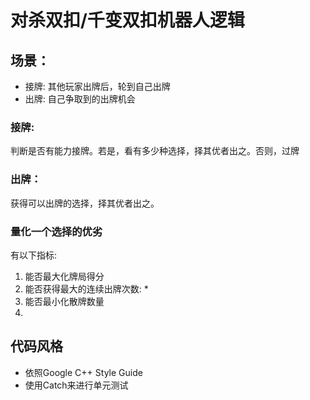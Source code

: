 # 对杀双扣/千变双扣机器人逻辑

## 场景：
* 接牌: 其他玩家出牌后，轮到自己出牌
* 出牌: 自己争取到的出牌机会

### 接牌:
判断是否有能力接牌。若是，看有多少种选择，择其优者出之。否则，过牌
### 出牌：
获得可以出牌的选择，择其优者出之。
### 量化一个选择的优劣
有以下指标:
1. 能否最大化牌局得分
2. 能否获得最大的连续出牌次数:
    * 
3. 能否最小化散牌数量
4. 

## 代码风格
* 依照Google C++ Style Guide
* 使用Catch来进行单元测试




